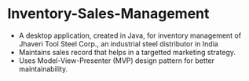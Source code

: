 # Inventory-Sales-Management

- A desktop application, created in Java, for inventory management of Jhaveri Tool Steel Corp., an industrial steel distributor in India
- Maintains sales record that helps in a targetted marketing strategy.
- Uses Model-View-Presenter (MVP) design pattern for better maintainability.

